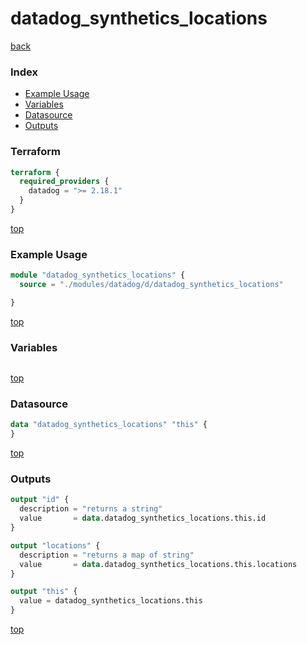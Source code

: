# datadog_synthetics_locations

[back](../datadog.md)

### Index

- [Example Usage](#example-usage)
- [Variables](#variables)
- [Datasource](#datasource)
- [Outputs](#outputs)

### Terraform

```terraform
terraform {
  required_providers {
    datadog = ">= 2.18.1"
  }
}
```

[top](#index)

### Example Usage

```terraform
module "datadog_synthetics_locations" {
  source = "./modules/datadog/d/datadog_synthetics_locations"

}
```

[top](#index)

### Variables

```terraform
```

[top](#index)

### Datasource

```terraform
data "datadog_synthetics_locations" "this" {
}
```

[top](#index)

### Outputs

```terraform
output "id" {
  description = "returns a string"
  value       = data.datadog_synthetics_locations.this.id
}

output "locations" {
  description = "returns a map of string"
  value       = data.datadog_synthetics_locations.this.locations
}

output "this" {
  value = datadog_synthetics_locations.this
}
```

[top](#index)